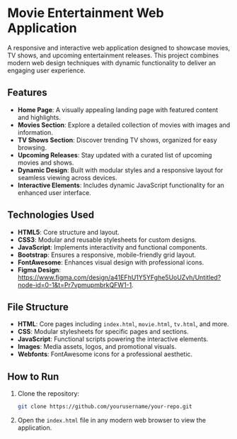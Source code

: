 # Movie Entertainment Web Application

A responsive and interactive web application designed to showcase movies, TV shows, and upcoming entertainment releases. This project combines modern web design techniques with dynamic functionality to deliver an engaging user experience.

## Features
- **Home Page**: A visually appealing landing page with featured content and highlights.
- **Movies Section**: Explore a detailed collection of movies with images and information.
- **TV Shows Section**: Discover trending TV shows, organized for easy browsing.
- **Upcoming Releases**: Stay updated with a curated list of upcoming movies and shows.
- **Dynamic Design**: Built with modular styles and a responsive layout for seamless viewing across devices.
- **Interactive Elements**: Includes dynamic JavaScript functionality for an enhanced user interface.

## Technologies Used
- **HTML5**: Core structure and layout.
- **CSS3**: Modular and reusable stylesheets for custom designs.
- **JavaScript**: Implements interactivity and functional components.
- **Bootstrap**: Ensures a responsive, mobile-friendly grid layout.
- **FontAwesome**: Enhances visual design with professional icons.
- **Figma Design**: https://www.figma.com/design/a41EFhU1Y5YFghe5UoUZvh/Untitled?node-id=0-1&t=Pr7vpmupmbrkQFW1-1.

## File Structure
- **HTML**: Core pages including `index.html`, `movie.html`, `tv.html`, and more.
- **CSS**: Modular stylesheets for specific pages and sections.
- **JavaScript**: Functional scripts powering the interactive elements.
- **Images**: Media assets, logos, and promotional visuals.
- **Webfonts**: FontAwesome icons for a professional aesthetic.

## How to Run
1. Clone the repository:
   ```bash
   git clone https://github.com/yourusername/your-repo.git
   ```
2. Open the `index.html` file in any modern web browser to view the application.
